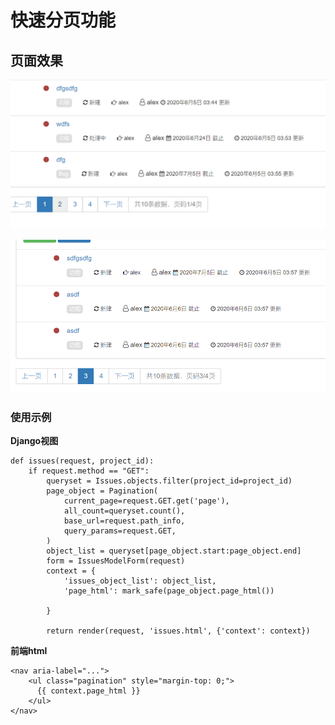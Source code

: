 # 快速分页功能



## 页面效果

![avatar](https://github.com/15595769530/pagination/blob/master/image-20200605120655162.png)

![avatar](https://github.com/15595769530/pagination/blob/master/image-20200605120711075.png)

### 使用示例

**Django视图**

```
def issues(request, project_id):
    if request.method == "GET":
        queryset = Issues.objects.filter(project_id=project_id)
        page_object = Pagination(
            current_page=request.GET.get('page'),
            all_count=queryset.count(),
            base_url=request.path_info,
            query_params=request.GET,
        )
        object_list = queryset[page_object.start:page_object.end]
        form = IssuesModelForm(request)
        context = {
            'issues_object_list': object_list,
            'page_html': mark_safe(page_object.page_html())

        }

        return render(request, 'issues.html', {'context': context})
```

**前端html**

```
<nav aria-label="...">
    <ul class="pagination" style="margin-top: 0;">
      {{ context.page_html }}
    </ul>
</nav>
```
